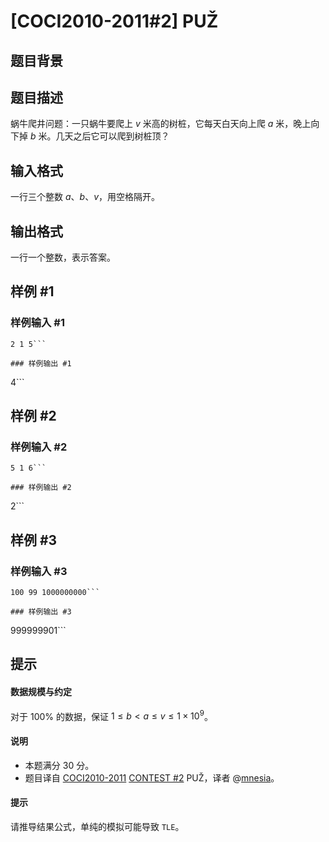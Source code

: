 # [COCI2010-2011#2] PUŽ

## 题目背景



## 题目描述

蜗牛爬井问题：一只蜗牛要爬上 $v$ 米高的树桩，它每天白天向上爬 $a$ 米，晚上向下掉 $b$ 米。几天之后它可以爬到树桩顶？

## 输入格式

一行三个整数 $a$、$b$、$v$，用空格隔开。

## 输出格式

一行一个整数，表示答案。

## 样例 #1

### 样例输入 #1
```
2 1 5```

### 样例输出 #1

```
4```

## 样例 #2

### 样例输入 #2
```
5 1 6```

### 样例输出 #2

```
2```

## 样例 #3

### 样例输入 #3
```
100 99 1000000000```

### 样例输出 #3

```
999999901```

## 提示

#### 数据规模与约定

对于 $100\%$ 的数据，保证 $1 \leq  b < a \leq v \leq 1 \times 10^9$。

#### 说明

- 本题满分 $30$ 分。
- 题目译自 [COCI2010-2011](https://hsin.hr/coci/archive/2010_2011/) [CONTEST #2](https://hsin.hr/coci/archive/2010_2011/contest2_tasks.pdf) PUŽ，译者 @[mnesia](https://www.luogu.com.cn/user/115711)。

#### 提示

请推导结果公式，单纯的模拟可能导致 `TLE`。
